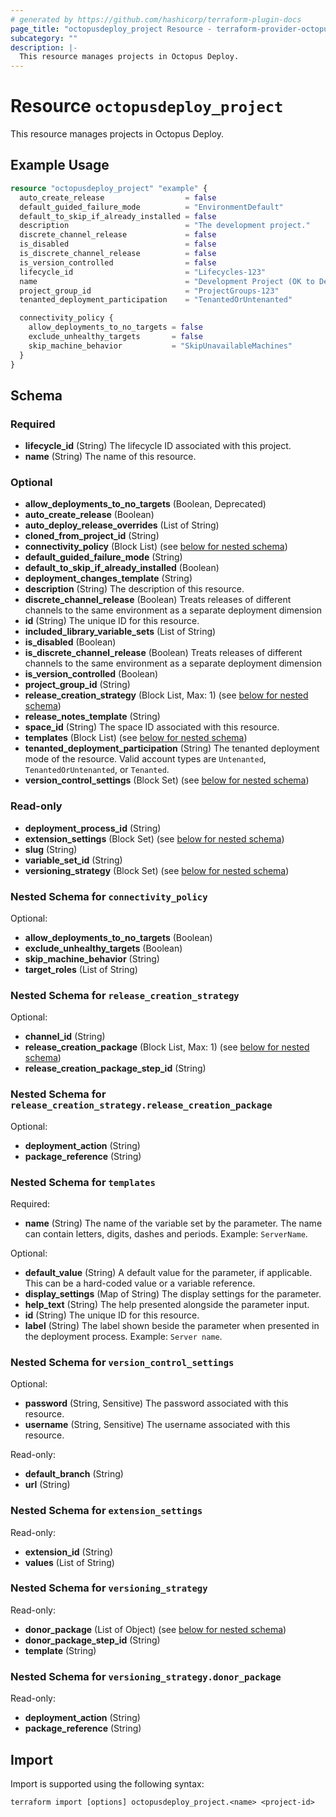 ```yaml
---
# generated by https://github.com/hashicorp/terraform-plugin-docs
page_title: "octopusdeploy_project Resource - terraform-provider-octopusdeploy"
subcategory: ""
description: |-
  This resource manages projects in Octopus Deploy.
---
```


# Resource `octopusdeploy_project`

This resource manages projects in Octopus Deploy.

## Example Usage

```terraform
resource "octopusdeploy_project" "example" {
  auto_create_release                  = false
  default_guided_failure_mode          = "EnvironmentDefault"
  default_to_skip_if_already_installed = false
  description                          = "The development project."
  discrete_channel_release             = false
  is_disabled                          = false
  is_discrete_channel_release          = false
  is_version_controlled                = false
  lifecycle_id                         = "Lifecycles-123"
  name                                 = "Development Project (OK to Delete)"
  project_group_id                     = "ProjectGroups-123"
  tenanted_deployment_participation    = "TenantedOrUntenanted"

  connectivity_policy {
    allow_deployments_to_no_targets = false
    exclude_unhealthy_targets       = false
    skip_machine_behavior           = "SkipUnavailableMachines"
  }
}
```

<!-- schema generated by tfplugindocs -->
## Schema

### Required

- **lifecycle_id** (String) The lifecycle ID associated with this project.
- **name** (String) The name of this resource.

### Optional

- **allow_deployments_to_no_targets** (Boolean, Deprecated)
- **auto_create_release** (Boolean)
- **auto_deploy_release_overrides** (List of String)
- **cloned_from_project_id** (String)
- **connectivity_policy** (Block List) (see [below for nested schema](#nestedblock--connectivity_policy))
- **default_guided_failure_mode** (String)
- **default_to_skip_if_already_installed** (Boolean)
- **deployment_changes_template** (String)
- **description** (String) The description of this resource.
- **discrete_channel_release** (Boolean) Treats releases of different channels to the same environment as a separate deployment dimension
- **id** (String) The unique ID for this resource.
- **included_library_variable_sets** (List of String)
- **is_disabled** (Boolean)
- **is_discrete_channel_release** (Boolean) Treats releases of different channels to the same environment as a separate deployment dimension
- **is_version_controlled** (Boolean)
- **project_group_id** (String)
- **release_creation_strategy** (Block List, Max: 1) (see [below for nested schema](#nestedblock--release_creation_strategy))
- **release_notes_template** (String)
- **space_id** (String) The space ID associated with this resource.
- **templates** (Block List) (see [below for nested schema](#nestedblock--templates))
- **tenanted_deployment_participation** (String) The tenanted deployment mode of the resource. Valid account types are `Untenanted`, `TenantedOrUntenanted`, or `Tenanted`.
- **version_control_settings** (Block Set) (see [below for nested schema](#nestedblock--version_control_settings))

### Read-only

- **deployment_process_id** (String)
- **extension_settings** (Block Set) (see [below for nested schema](#nestedblock--extension_settings))
- **slug** (String)
- **variable_set_id** (String)
- **versioning_strategy** (Block Set) (see [below for nested schema](#nestedblock--versioning_strategy))

<a id="nestedblock--connectivity_policy"></a>
### Nested Schema for `connectivity_policy`

Optional:

- **allow_deployments_to_no_targets** (Boolean)
- **exclude_unhealthy_targets** (Boolean)
- **skip_machine_behavior** (String)
- **target_roles** (List of String)


<a id="nestedblock--release_creation_strategy"></a>
### Nested Schema for `release_creation_strategy`

Optional:

- **channel_id** (String)
- **release_creation_package** (Block List, Max: 1) (see [below for nested schema](#nestedblock--release_creation_strategy--release_creation_package))
- **release_creation_package_step_id** (String)

<a id="nestedblock--release_creation_strategy--release_creation_package"></a>
### Nested Schema for `release_creation_strategy.release_creation_package`

Optional:

- **deployment_action** (String)
- **package_reference** (String)



<a id="nestedblock--templates"></a>
### Nested Schema for `templates`

Required:

- **name** (String) The name of the variable set by the parameter. The name can contain letters, digits, dashes and periods. Example: `ServerName`.

Optional:

- **default_value** (String) A default value for the parameter, if applicable. This can be a hard-coded value or a variable reference.
- **display_settings** (Map of String) The display settings for the parameter.
- **help_text** (String) The help presented alongside the parameter input.
- **id** (String) The unique ID for this resource.
- **label** (String) The label shown beside the parameter when presented in the deployment process. Example: `Server name`.


<a id="nestedblock--version_control_settings"></a>
### Nested Schema for `version_control_settings`

Optional:

- **password** (String, Sensitive) The password associated with this resource.
- **username** (String, Sensitive) The username associated with this resource.

Read-only:

- **default_branch** (String)
- **url** (String)


<a id="nestedblock--extension_settings"></a>
### Nested Schema for `extension_settings`

Read-only:

- **extension_id** (String)
- **values** (List of String)


<a id="nestedblock--versioning_strategy"></a>
### Nested Schema for `versioning_strategy`

Read-only:

- **donor_package** (List of Object) (see [below for nested schema](#nestedatt--versioning_strategy--donor_package))
- **donor_package_step_id** (String)
- **template** (String)

<a id="nestedatt--versioning_strategy--donor_package"></a>
### Nested Schema for `versioning_strategy.donor_package`

Read-only:

- **deployment_action** (String)
- **package_reference** (String)

## Import

Import is supported using the following syntax:

```shell
terraform import [options] octopusdeploy_project.<name> <project-id>
```
